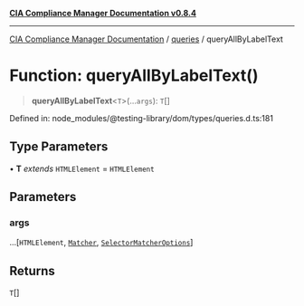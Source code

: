 [**CIA Compliance Manager Documentation v0.8.4**](../../../README.md)

***

[CIA Compliance Manager Documentation](../../../globals.md) / [queries](../README.md) / queryAllByLabelText

# Function: queryAllByLabelText()

> **queryAllByLabelText**\<`T`\>(...`args`): `T`[]

Defined in: node\_modules/@testing-library/dom/types/queries.d.ts:181

## Type Parameters

• **T** *extends* `HTMLElement` = `HTMLElement`

## Parameters

### args

...\[`HTMLElement`, [`Matcher`](../../../type-aliases/Matcher.md), [`SelectorMatcherOptions`](../../queryHelpers/interfaces/SelectorMatcherOptions.md)\]

## Returns

`T`[]
